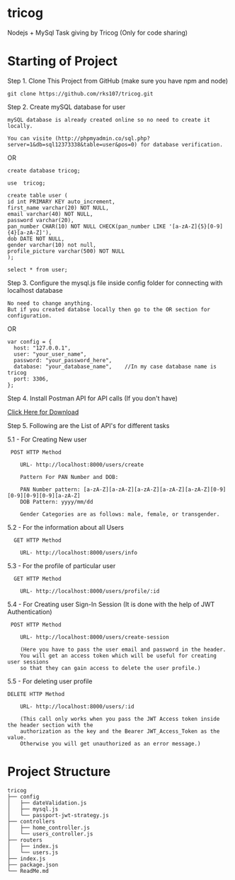 # tricog
Nodejs + MySql Task giving by Tricog (Only for code sharing)

# Starting of Project

Step 1. Clone This Project from GitHub
(make sure you have npm and node)

```
git clone https://github.com/rks107/tricog.git
```

Step 2. Create mySQL database for user

```
mySQL database is already created online so no need to create it locally.

You can visite (http://phpmyadmin.co/sql.php?server=1&db=sql12373338&table=user&pos=0) for database verification.
```

OR

```
create database tricog;

use  tricog;

create table user (
id int PRIMARY KEY auto_increment, 
first_name varchar(20) NOT NULL, 
email varchar(40) NOT NULL, 
password varchar(20), 
pan_number CHAR(10) NOT NULL CHECK(pan_number LIKE '[a-zA-Z]{5}[0-9]{4}[a-zA-Z]'),
dob DATE NOT NULL,
gender varchar(10) not null,
profile_picture varchar(500) NOT NULL
);

select * from user;
```

Step 3. Configure the mysql.js file inside config folder for connecting with localhost database
```
No need to change anything. 
But if you created databse locally then go to the OR section for configuration.
```
OR

```
var config = {
  host: "127.0.0.1",
  user: "your_user_name",
  password: "your_password_here",
  database: "your_database_name",    //In my case database name is tricog
  port: 3306,
};
```

Step 4. Install Postman API for API calls (If you don't have)

<a href="https://www.postman.com/downloads/">Click Here for Download </a>

Step 5. Following are the List of API's for different tasks

  5.1 - For Creating New user
      
     POST HTTP Method 
     
        URL- http://localhost:8000/users/create

        Pattern For PAN Number and DOB:
        
        PAN Number pattern: [a-zA-Z][a-zA-Z][a-zA-Z][a-zA-Z][a-zA-Z][0-9][0-9][0-9][0-9][a-zA-Z]
        DOB Pattern: yyyy/mm/dd

        Gender Categories are as follows: male, female, or transgender.
    
    
   5.2 - For the information about all Users
    
      GET HTTP Method 
      
        URL- http://localhost:8000/users/info
    
    
   5.3 - For the profile of particular user
   
      GET HTTP Method 
      
        URL- http://localhost:8000/users/profile/:id
    
    
   5.4 - For Creating user Sign-In Session (It is done with the help of JWT Authentication)
   
     POST HTTP Method 
     
        URL- http://localhost:8000/users/create-session

        (Here you have to pass the user email and password in the header. 
        You will get an access token which will be useful for creating user sessions 
        so that they can gain access to delete the user profile.)
 

  5.5 - For deleting user profile
  
    DELETE HTTP Method 
    
        URL- http://localhost:8000/users/:id
        
        (This call only works when you pass the JWT Access token inside the header section with the 
        authorization as the key and the Bearer JWT_Access_Token as the value. 
        Otherwise you will get unauthorized as an error message.)

# Project Structure

```
tricog
├── config
│   ├── dateValidation.js
│   ├── mysql.js
│   └── passport-jwt-strategy.js
├── controllers
│   ├── home_controller.js
│   └── users_controller.js
├── routers
│   ├── index.js
│   └── users.js
├── index.js
├── package.json
└── ReadMe.md
```

